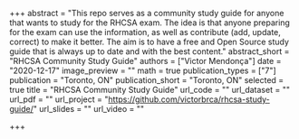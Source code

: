 +++
abstract = "This repo serves as a community study guide for anyone that wants to study for the RHCSA exam. The idea is that anyone preparing for the exam can use the information, as well as contribute (add, update, correct) to make it better. The aim is to have a free and Open Source study guide that is always up to date and with the best content."
abstract_short = "RHCSA Community Study Guide"
authors = ["Victor Mendonça"]
date = "2020-12-17"
image_preview = ""
math = true
publication_types = ["7"]
publication = "Toronto, ON"
publication_short = "Toronto, ON"
selected = true
title = "RHCSA Community Study Guide"
url_code = ""
url_dataset = ""
url_pdf = ""
url_project = "https://github.com/victorbrca/rhcsa-study-guide/"
url_slides = ""
url_video = ""

+++

